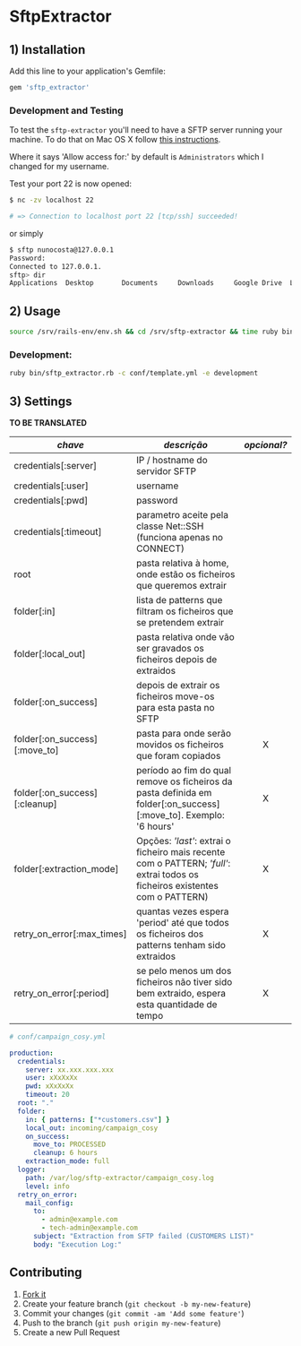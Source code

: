 # SftpExtractor

## 1) Installation

Add this line to your application's Gemfile:

```ruby
gem 'sftp_extractor'
```

### Development and Testing

To test the `sftp-extractor` you'll need to have a SFTP server running your machine. To do that on Mac OS X follow [this instructions](http://www.gooze.eu/howto/using-openssh-with-smartcards/openssh-server-on-mac-os-x).

Where it says 'Allow access for:' by default is `Administrators` which I changed for my username.

Test your port 22 is now opened:

```bash
$ nc -zv localhost 22

# => Connection to localhost port 22 [tcp/ssh] succeeded!
```

or simply

```bash
$ sftp nunocosta@127.0.0.1
Password:
Connected to 127.0.0.1.
sftp> dir
Applications  Desktop       Documents     Downloads     Google Drive  Library       Movies        Music         Pictures      Public
```

## 2) Usage

```bash
source /srv/rails-env/env.sh && cd /srv/sftp-extractor && time ruby bin/sftp_extractor.rb -c conf/campaign_cosy.yml -e $rails_env
```

### Development:

```bash
ruby bin/sftp_extractor.rb -c conf/template.yml -e development
```

## 3) Settings

__TO BE TRANSLATED__

| *chave* | *descrição* | *opcional?* |
| ------------- |-------------|:-----:|
| credentials[:server] | IP / hostname do servidor SFTP | |
| credentials[:user] | username | |
| credentials[:pwd] | password | |
| credentials[:timeout] | parametro aceite pela classe Net::SSH (funciona apenas no CONNECT) | |
| root | pasta relativa à home, onde estão os ficheiros que queremos extrair | |
| folder[:in] | lista de patterns que filtram os ficheiros que se pretendem extrair | |
| folder[:local_out] | pasta relativa onde vão ser gravados os ficheiros depois de extraidos  | |
| folder[:on_success] | depois de extrair os ficheiros move-os para esta pasta no SFTP | |
| folder[:on_success][:move_to] | pasta para onde serão movidos os ficheiros que foram copiados | X |
| folder[:on_success][:cleanup] | período ao fim do qual remove os ficheiros da pasta definida em folder[:on_success][:move_to]. Exemplo: '6 hours' | X |
| folder[:extraction_mode] | Opções: *'last'*: extrai o ficheiro mais recente com o PATTERN;  *'full'*: extrai todos os ficheiros existentes com o PATTERN) | X |
| retry_on_error[:max_times] | quantas vezes espera 'period' até que todos os ficheiros dos patterns tenham sido extraidos | X |
| retry_on_error[:period] | se pelo menos um dos ficheiros não tiver sido bem extraido, espera esta quantidade de tempo | X |


```yaml
# conf/campaign_cosy.yml

production:
  credentials:
    server: xx.xxx.xxx.xxx
    user: xXxXxXx
    pwd: xXxXxXx
    timeout: 20
  root: "."
  folder:
    in: { patterns: ["*customers.csv"] }
    local_out: incoming/campaign_cosy
    on_success:
      move_to: PROCESSED
      cleanup: 6 hours
    extraction_mode: full
  logger:
    path: /var/log/sftp-extractor/campaign_cosy.log
    level: info
  retry_on_error:
    mail_config:
      to:
        - admin@example.com
        - tech-admin@example.com
      subject: "Extraction from SFTP failed (CUSTOMERS LIST)"
      body: "Execution Log:"
```

## Contributing

1. [Fork it]( https://github.com/nunommc/sftp_extractor/fork )
2. Create your feature branch (`git checkout -b my-new-feature`)
3. Commit your changes (`git commit -am 'Add some feature'`)
4. Push to the branch (`git push origin my-new-feature`)
5. Create a new Pull Request

